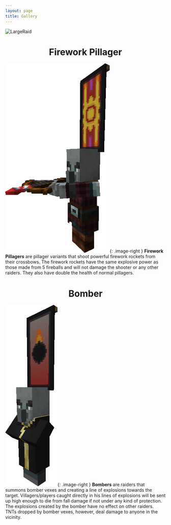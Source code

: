 ```yaml
---
layout: page
title: Gallery
---
```


![LargeRaid](assets/images/largeraid.gif)

<center><h1 style="font-weight: bold">Firework Pillager</h1></center>

![Image](./assets/images/firework_pillager.png){: .image-right } **Firework Pillagers** are pillager variants that shoot powerful firework rockets from their crossbows. The firework rockets have the same explosive power as those made from 5 fireballs and will not damage the shooter or any other raiders. They also have double the health of normal pillagers.

<center><h1 style="font-weight: bold">Bomber</h1></center>

![Image](./assets/images/bomber.png){: .image-right } **Bombers** are raiders that summons bomber vexes and creating a line of explosions towards the target. Villagers/players caught directly in his lines of explosions will be sent up high enough to die from fall damage if not under any kind of protection. The explosions created by the bomber have no effect on other raiders. TNTs dropped by bomber vexes, however, deal damage to anyone in the vicinity.

<style type="text/css">
    .image-right {
        display: block;
        margin: auto;
        height: 300px;
    }
</style>